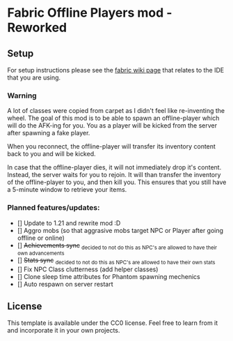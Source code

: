 # Fabric Offline Players mod - Reworked
## Setup

For setup instructions please see the [fabric wiki page](https://fabricmc.net/wiki/tutorial:setup) that relates to the IDE that you are using.

### Warning

A lot of classes were copied from carpet as I didn't feel like re-inventing the wheel.
The goal of this mod is to be able to spawn an offline-player which will do the AFK-ing for you. 
You as a player will be kicked from the server after spawning a fake player.

When you reconnect, the offline-player will transfer its inventory content back to you and will be kicked.

In case that the offline-player dies, it will not immediately drop it's content. Instead, the server waits for you to rejoin.
It will than transfer the inventory of the offline-player to you, and then kill you. This ensures that you still have a 
5-minute window to retrieve your items.

### Planned features/updates:

- [] Update to 1.21 and rewrite mod :D
- [] Aggro mobs (so that aggrasive mobs target NPC or Player after going offline or online)
- [] ~~Achievements sync~~ <sub>decided to not do this as NPC's are allowed to have their own advancements</sub> 
- [] ~~Stats sync~~ <sub>decided to not do this as NPC's are allowed to have their own stats</sub>
- [] Fix NPC Class clutterness (add helper classes)
- [] Clone sleep time attributes for Phantom spawning mechenics
- [] Auto respawn on server restart

## License

This template is available under the CC0 license. Feel free to learn from it and incorporate it in your own projects.
